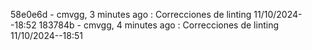 58e0e6d - cmvgg, 3 minutes ago : Correcciones de linting 11/10/2024--18:52
183784b - cmvgg, 4 minutes ago : Correcciones de linting 11/10/2024--18:51